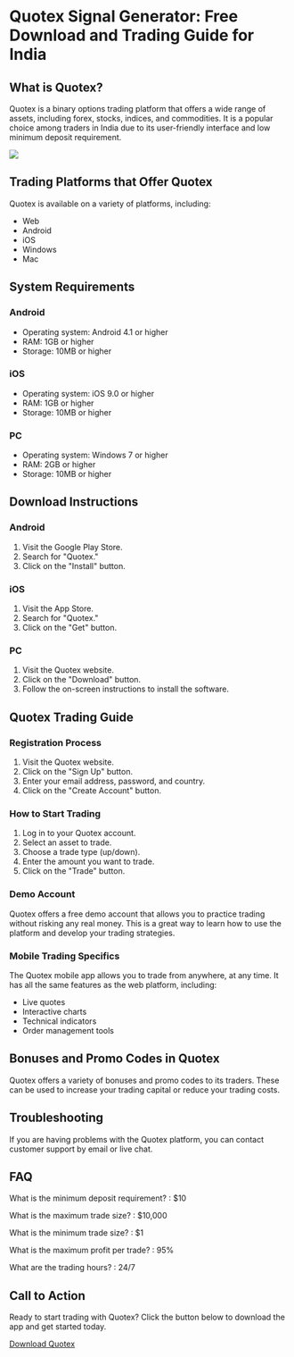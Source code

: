 # Quotex Signal Generator: Free Download and Trading Guide for India

## What is Quotex?

Quotex is a binary options trading platform that offers a wide range of
assets, including forex, stocks, indices, and commodities. It is a
popular choice among traders in India due to its user-friendly interface
and low minimum deposit requirement.

[![](https://static.quotex.io/files/8_en/300_250.jpg)](https://traff.sbs/brokerqxsignupf)

## Trading Platforms that Offer Quotex

Quotex is available on a variety of platforms, including:

-   Web
-   Android
-   iOS
-   Windows
-   Mac

## System Requirements

### Android

-   Operating system: Android 4.1 or higher
-   RAM: 1GB or higher
-   Storage: 10MB or higher

### iOS

-   Operating system: iOS 9.0 or higher
-   RAM: 1GB or higher
-   Storage: 10MB or higher

### PC

-   Operating system: Windows 7 or higher
-   RAM: 2GB or higher
-   Storage: 10MB or higher

## Download Instructions

### Android

1.  Visit the Google Play Store.
2.  Search for "Quotex."
3.  Click on the "Install" button.

### iOS

1.  Visit the App Store.
2.  Search for "Quotex."
3.  Click on the "Get" button.

### PC

1.  Visit the Quotex website.
2.  Click on the "Download" button.
3.  Follow the on-screen instructions to install the software.

## Quotex Trading Guide

### Registration Process

1.  Visit the Quotex website.
2.  Click on the "Sign Up" button.
3.  Enter your email address, password, and country.
4.  Click on the "Create Account" button.

### How to Start Trading

1.  Log in to your Quotex account.
2.  Select an asset to trade.
3.  Choose a trade type (up/down).
4.  Enter the amount you want to trade.
5.  Click on the "Trade" button.

### Demo Account

Quotex offers a free demo account that allows you to practice trading
without risking any real money. This is a great way to learn how to use
the platform and develop your trading strategies.

### Mobile Trading Specifics

The Quotex mobile app allows you to trade from anywhere, at any time. It
has all the same features as the web platform, including:

-   Live quotes
-   Interactive charts
-   Technical indicators
-   Order management tools

## Bonuses and Promo Codes in Quotex

Quotex offers a variety of bonuses and promo codes to its traders. These
can be used to increase your trading capital or reduce your trading
costs.

## Troubleshooting

If you are having problems with the Quotex platform, you can contact
customer support by email or live chat.

## FAQ

What is the minimum deposit requirement?
:   \$10

What is the maximum trade size?
:   \$10,000

What is the minimum trade size?
:   \$1

What is the maximum profit per trade?
:   95%

What are the trading hours?
:   24/7

## Call to Action

Ready to start trading with Quotex? Click the button below to download
the app and get started today.

[Download Quotex](\%22https://traff.sbs/brokerqxsignup\%22)

